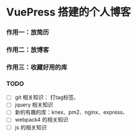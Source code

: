 # VuePress 搭建的个人博客

### 作用一：放简历

### 作用二：放博客

### 作用三：收藏好用的库

### TODO

- [ ] git 相关知识： 打tag标签、
- [ ] jquery 相关知识
- [ ] 新的有趣的库：knex、pm2、nginx、express、
- [ ] webpack4 的相关知识
- [ ] js 的相关知识